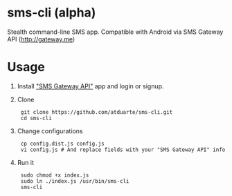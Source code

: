 # sms-cli (alpha)
Stealth command-line SMS app. Compatible with Android via SMS Gateway API (http://gateway.me)


# Usage

1. Install ["SMS Gateway API"](https://play.google.com/store/apps/details?id=networked.solutions.sms.gateway.api) app and login or signup.

2. Clone  

        git clone https://github.com/atduarte/sms-cli.git
        cd sms-cli

3. Change configurations

        cp config.dist.js config.js
        vi config.js # And replace fields with your "SMS Gateway API" info
  
4. Run it

        sudo chmod +x index.js
        sudo ln ./index.js /usr/bin/sms-cli
        sms-cli


